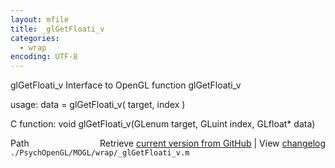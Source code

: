 ```yaml
---
layout: mfile
title: _glGetFloati_v
categories:
  - wrap
encoding: UTF-8
---
```


glGetFloati\_v  Interface to OpenGL function glGetFloati\_v  

usage:  data = glGetFloati\_v( target, index )  

C function:  void glGetFloati\_v(GLenum target, GLuint index, GLfloat\* data)  


<div class="code_header" style="text-align:right;">
  <span style="float:left;">Path&nbsp;&nbsp;</span> <span class="counter">Retrieve <a href=
  "https://raw.github.com/Psychtoolbox-3/Psychtoolbox-3/beta/./PsychOpenGL/MOGL/wrap/_glGetFloati_v.m">current version from GitHub</a> | View <a href=
  "https://github.com/Psychtoolbox-3/Psychtoolbox-3/commits/beta/./PsychOpenGL/MOGL/wrap/_glGetFloati_v.m">changelog</a></span>
</div>
<div class="code">
  <code>./PsychOpenGL/MOGL/wrap/_glGetFloati_v.m</code>
</div>
